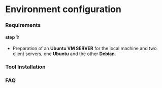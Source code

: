 # Environment configuration

### Requirements
#### step 1:
- Preparation of an **Ubuntu VM SERVER** for the local machine and two client servers, one **Ubuntu** and the other **Debian**.

### Tool Installation

### FAQ
